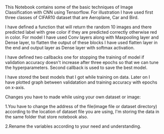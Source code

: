 This Notebook contains some of the basic techniques of Image Classification with CNN using Tensorflow. For illustration I have used first three classes of CIFAR10 dataset that are Aeroplane, Car and Bird.

I have defined a function that will return the random 10 images and there predicted label with gree color if they are predicted correctly otherwise red in color. For model I have used Conv layers along with Maxpooling layer and Dense layer, to flatten the output of these blocks I have used flatten layer in the end and output layer as Dense layer with softmax activation.

I have defined two callbacks one for stopping the training of model if validation accuracy doesn't increase after three epochs so that we can tune the hyperparameters. Second callback is used to save the best model.

I have stored the best models that I got while training on data. Later on I have plotted graph between validatation and training accuracy with epochs on x-axis.

Changes you have to made while using your own dataset or image:

1.You have to change the address of the file(image file or dataset directory) according to the location of dataset file you are using, I'm storing the data in the same folder that store notebook also.

2.Rename the variables according to your need and understanding.

